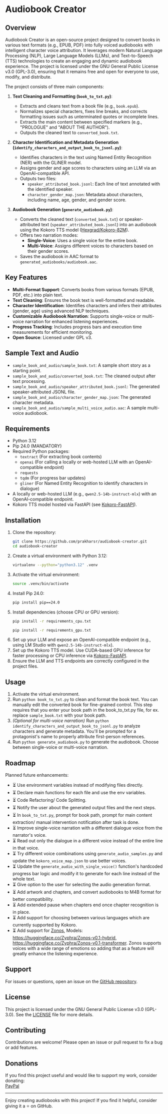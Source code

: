 # Audiobook Creator

## Overview

Audiobook Creator is an open-source project designed to convert books in various text formats (e.g., EPUB, PDF) into fully voiced audiobooks with intelligent character voice attribution. It leverages modern Natural Language Processing (NLP), Large Language Models (LLMs), and Text-to-Speech (TTS) technologies to create an engaging and dynamic audiobook experience. The project is licensed under the GNU General Public License v3.0 (GPL-3.0), ensuring that it remains free and open for everyone to use, modify, and distribute.

The project consists of three main components:

1. **Text Cleaning and Formatting (`book_to_txt.py`)**:
   - Extracts and cleans text from a book file (e.g., `book.epub`).
   - Normalizes special characters, fixes line breaks, and corrects formatting issues such as unterminated quotes or incomplete lines.
   - Extracts the main content between specified markers (e.g., "PROLOGUE" and "ABOUT THE AUTHOR").
   - Outputs the cleaned text to `converted_book.txt`.

2. **Character Identification and Metadata Generation (`identify_characters_and_output_book_to_jsonl.py`)**:
   - Identifies characters in the text using Named Entity Recognition (NER) with the GLiNER model.
   - Assigns gender and age scores to characters using an LLM via an OpenAI-compatible API.
   - Outputs two files:
     - `speaker_attributed_book.jsonl`: Each line of text annotated with the identified speaker.
     - `character_gender_map.json`: Metadata about characters, including name, age, gender, and gender score.

3. **Audiobook Generation (`generate_audiobook.py`)**:
   - Converts the cleaned text (`converted_book.txt`) or speaker-attributed text (`speaker_attributed_book.jsonl`) into an audiobook using the Kokoro TTS model ([Hexgrad/Kokoro-82M](https://huggingface.co/hexgrad/Kokoro-82M)).
   - Offers two narration modes:
     - **Single-Voice**: Uses a single voice for the entire book.
     - **Multi-Voice**: Assigns different voices to characters based on their gender scores.
   - Saves the audiobook in AAC format to `generated_audiobooks/audiobook.aac`.

## Key Features

- **Multi-Format Support**: Converts books from various formats (EPUB, PDF, etc.) into plain text.
- **Text Cleaning**: Ensures the book text is well-formatted and readable.
- **Character Identification**: Identifies characters and infers their attributes (gender, age) using advanced NLP techniques.
- **Customizable Audiobook Narration**: Supports single-voice or multi-voice narration for enhanced listening experiences.
- **Progress Tracking**: Includes progress bars and execution time measurements for efficient monitoring.
- **Open Source**: Licensed under GPL v3.

## Sample Text and Audio

- `sample_book_and_audio/sample_book.txt`: A sample short story as a starting point.
- `sample_book_and_audio/converted_book.txt`: The cleaned output after text processing.
- `sample_book_and_audio/speaker_attributed_book.jsonl`: The generated speaker-attributed JSONL file.
- `sample_book_and_audio/character_gender_map.json`: The generated character metadata.
- `sample_book_and_audio/sample_multi_voice_audio.aac`: A sample multi-voice audiobook.

## Requirements

- Python 3.12
- Pip 24.0 (MANDATORY)
- Required Python packages:
  - `textract` (For extracting book contents)
  - `openai` (For calling a locally or web-hosted LLM with an OpenAI-compatible endpoint)
  - `requests`
  - `tqdm` (For progress bar updates)
  - `gliner` (For Named Entity Recognition to identify characters in dialogue)
- A locally or web-hosted LLM (e.g., `qwen2.5-14b-instruct-mlx`) with an OpenAI-compatible endpoint.
- Kokoro TTS model hosted via FastAPI (see [Kokoro-FastAPI](https://github.com/remsky/Kokoro-FastAPI)).

## Installation

1. Clone the repository:
   ```bash
   git clone https://github.com/prakharsr/audiobook-creator.git
   cd audiobook-creator
   ```
2. Create a virtual environment with Python 3.12:
   ```bash
   virtualenv --python="python3.12" .venv
   ```
3. Activate the virtual environment:
   ```bash
   source .venv/bin/activate
   ```
4. Install Pip 24.0:
   ```bash
   pip install pip==24.0
   ```
5. Install dependencies (choose CPU or GPU version):
   ```bash
   pip install -r requirements_cpu.txt
   ```
   ```bash
   pip install -r requirements_gpu.txt
   ```
6. Set up your LLM and expose an OpenAI-compatible endpoint (e.g., using LM Studio with `qwen2.5-14b-instruct-mlx`).
7. Set up the Kokoro TTS model. Use CUDA-based GPU inference for faster processing or CPU inference via [Kokoro-FastAPI](https://github.com/remsky/Kokoro-FastAPI).
8. Ensure the LLM and TTS endpoints are correctly configured in the project files.

## Usage

1. Activate the virtual environment.
2. Run `python book_to_txt.py` to clean and format the book text. You can manually edit the converted book for fine-grained control. This step requires that you enter your book path in the book_to_txt.py file, for ex. replace `sample_book.txt` with your book path.
3. *(Optional for multi-voice narration)* Run `python identify_characters_and_output_book_to_jsonl.py` to analyze characters and generate metadata. You'll be prompted for a protagonist's name to properly attribute first-person references.
4. Run `python generate_audiobook.py` to generate the audiobook. Choose between single-voice or multi-voice narration.

## Roadmap

Planned future enhancements:

-  ⏳ Use environment variables instead of modifying files directly.
-  ⏳ Declare main functions for each file and use the env variables.
-  ⏳ Code Refactoring/ Code Splitting.
-  ⏳ Notify the user about the generated output files and the next steps. 
-  ⏳ In `book_to_txt.py`, prompt for book path, prompt for main content extraction/ manual intervention notification after task is done.
-  ⏳ Improve single-voice narration with a different dialogue voice from the narrator's voice.
-  ⏳ Read out only the dialogue in a different voice instead of the entire line in that voice.
-  ⏳ Try different voice combinations using `generate_audio_samples.py` and update the `kokoro_voice_map.json` to use better voices. 
-  ⏳ Update the `generate_audio_with_single_voice()` function's hardcoded progress bar logic and modify it to generate for each line instead of the whole text.
-  ⏳ Give option to the user for selecting the audio generation format.
-  ⏳ Add artwork and chapters, and convert audiobooks to M4B format for better compatibility.
-  ⏳ Add extended pause when chapters end once chapter recognition is in place.
-  ⏳ Add support for choosing between various languages which are currently supported by Kokoro.
-  ⏳ Add support for [Zonos](https://github.com/Zyphra/Zonos), Models: https://huggingface.co/Zyphra/Zonos-v0.1-hybrid, https://huggingface.co/Zyphra/Zonos-v0.1-transformer. Zonos supports voices with a wide range of emotions so adding that as a feature will greatly enhance the listening experience.

## Support

For issues or questions, open an issue on the [GitHub repository](https://github.com/prakharsr/audiobook-creator/issues).

## License

This project is licensed under the GNU General Public License v3.0 (GPL-3.0). See the [LICENSE](LICENSE) file for more details.

## Contributing

Contributions are welcome! Please open an issue or pull request to fix a bug or add features.

## Donations

If you find this project useful and would like to support my work, consider donating:  
[PayPal](https://paypal.me/prakharsr)

---

Enjoy creating audiobooks with this project! If you find it helpful, consider giving it a ⭐ on GitHub.
